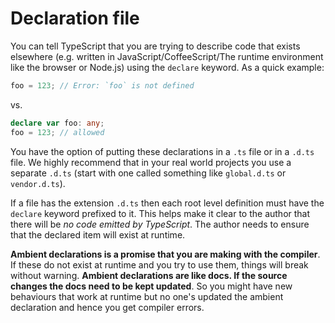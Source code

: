 # Declaration file
You can tell TypeScript that you are trying to describe code that exists elsewhere (e.g. written in JavaScript/CoffeeScript/The runtime environment like the browser or Node.js) using the `declare` keyword. As a quick example:

```ts
foo = 123; // Error: `foo` is not defined
```
vs.
```ts
declare var foo: any;
foo = 123; // allowed
```

You have the option of putting these declarations in a `.ts` file or in a `.d.ts` file. We highly recommend that in your real world projects you use a separate `.d.ts` (start with one called something like `global.d.ts` or `vendor.d.ts`).

If a file has the extension `.d.ts` then each root level definition must have the `declare` keyword prefixed to it. This helps make it clear to the author that there will be *no code emitted by TypeScript*. The author needs to ensure that the declared item will exist at runtime.

**Ambient declarations is a promise that you are making with the compiler**. If these do not exist at runtime and you try to use them, things will break without warning.
**Ambient declarations are like docs. If the source changes the docs need to be kept updated**. So you might have new behaviours that work at runtime but no one's updated the ambient declaration and hence you get compiler errors.
